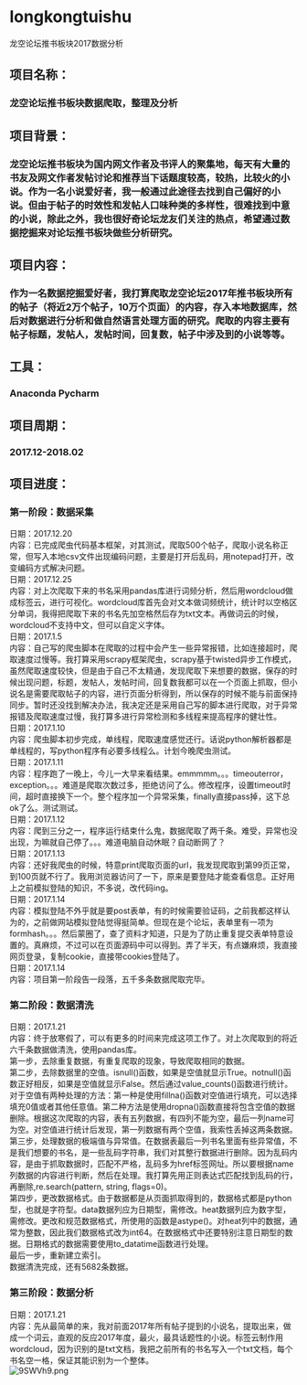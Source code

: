 # longkongtuishu
龙空论坛推书板块2017数据分析
## 项目名称：
### 龙空论坛推书板块数据爬取，整理及分析
## 项目背景：
### 龙空论坛推书板块为国内网文作者及书评人的聚集地，每天有大量的书友及网文作者发帖讨论和推荐当下话题度较高，较热，比较火的小说。作为一名小说爱好者，我一般通过此途径去找到自己偏好的小说。但由于帖子的时效性和发帖人口味种类的多样性，很难找到中意的小说，除此之外，我也很好奇论坛龙友们关注的热点，希望通过数据挖掘来对论坛推书板块做些分析研究。
## 项目内容：
### 作为一名数据挖掘爱好者，我打算爬取龙空论坛2017年推书板块所有的帖子（将近2万个帖子，10万个页面）的内容，存入本地数据库，然后对数据进行分析和做自然语言处理方面的研究。爬取的内容主要有帖子标题，发帖人，发帖时间，回复数，帖子中涉及到的小说等等。
## 工具：
### Anaconda Pycharm
## 项目周期：
### 2017.12-2018.02
## 项目进度：
### 第一阶段：数据采集
日期：2017.12.20 <br/>
内容：已完成爬虫代码基本框架，对其测试，爬取500个帖子，爬取小说名称正常，但写入本地csv文件出现编码问题，主要是打开后乱码，用notepad打开，改变编码方式解决问题。<br/>
日期：2017.12.25<br/>
内容：对上次爬取下来的书名采用pandas库进行词频分析，然后用wordcloud做成标签云，进行可视化。wordcloud库首先会对文本做词频统计，统计时以空格区分单词，我得把爬取下来的书名先加空格然后存为txt文本。再做词云的时候，wordcloud不支持中文，但可以自定义字体。<br/>
日期：2017.1.5<br/>
内容：自己写的爬虫脚本在爬取的过程中会产生一些异常报错，比如连接超时，爬取速度过慢等。我打算采用scrapy框架爬虫，scrapy基于twisted异步工作模式，虽然爬取速度较快，但是由于自己不太精通，发现爬取下来想要的数据，保存的时候出现问题，标题，发帖人，发帖时间，回复数我都可以在一个页面上抓取，但小说名是需要爬取帖子的内容，进行页面分析得到，所以保存的时候不能与前面保持同步。暂时还没找到解决办法，我决定还是采用自己写的脚本进行爬取，对于异常报错及爬取速度过慢，我打算多进行异常检测和多线程来提高程序的健壮性。<br/>
日期：2017.1.10<br/>
内容：爬虫脚本初步完成，单线程，爬取速度感觉还行。话说python解析器都是单线程的，写python程序有必要多线程么。计划今晚爬虫测试。<br/>
日期：2017.1.11<br/>
内容：程序跑了一晚上，今儿一大早来看结果。emmmmm。。。timeouterror，exception。。。难道是爬取次数过多，拒绝访问了么。修改程序，设置timeout时间，超时直接换下一个。整个程序加一个异常采集，finally直接pass掉，这下总ok了么。测试测试。<br/>
日期：2017.1.12<br/>
内容：爬到三分之一，程序运行结束什么鬼，数据爬取了两千条。难受，异常也没出现，为嘛就自己停了。。。难道电脑自动休眠？自动断网了？<br/>
日期：2017.1.13<br/>
内容：还好我爬虫的时候，特意print爬取页面的url，我发现爬取到第99页正常，到100页就不行了。我用浏览器访问了一下，原来是要登陆才能查看信息。正好用上之前模拟登陆的知识，不多说，改代码ing。<br/>
日期：2017.1.14<br/>
内容：模拟登陆不外乎就是要post表单，有的时候需要验证码，之前我都这样认为的，之前做网站模拟登陆觉得挺简单。但现在是个论坛，表单里有一项为formhash。。。然后蒙圈了，查了资料才知道，只是为了防止重复提交表单特意设置的。真麻烦，不过可以在页面源码中可以得到。弄了半天，有点嫌麻烦，我直接网页登录，复制cookie，直接带cookies登陆了。<br/>
日期：2017.1.14<br/>
内容：项目第一阶段告一段落，五千多条数据爬取完毕。<br/>
### 第二阶段：数据清洗
日期：2017.1.21<br/>
内容：终于放寒假了，可以有更多的时间来完成这项工作了。对上次爬取到的将近六千条数据做清洗，使用pandas库。<br/>第一步，去除重复数据，有重复爬取的现象，导致爬取相同的数据。<br/>第二步，去除数据里的空值。isnull()函数，如果是空值就显示True。notnull()函数正好相反，如果是空值就显示False。然后通过value_counts()函数进行统计。对于空值有两种处理的方法：第一种是使用fillna()函数对空值进行填充，可以选择填充0值或者其他任意值。第二种方法是使用dropna()函数直接将包含空值的数据删除。根据这次爬取的内容，表有五列数据，有四列不能为空，最后一列name可为空。对空值进行统计后发现，第一列数据有两个空值，我索性丢掉这两条数据。<br/>第三步，处理数据的极端值与异常值。在数据表最后一列书名里面有些异常值，不是我们想要的书名，是一些乱码字符串，我们对其整行数据进行删除。因为乱码内容，是由于抓取数据时，匹配不严格，乱码多为href标签网址。所以要根据name列数据的内容进行判断，然后在处理。我打算先用正则表达式匹配找到乱码的行，再删除,re.search(pattern, string, flags=0)。<br/>第四步，更改数据格式。由于数据都是从页面抓取得到的，数据格式都是python型，也就是字符型。data数据列应为日期型，需修改。heat数据列应为数字型，需修改。更改和规范数据格式，所使用的函数是astype()。对heat列中的数据，通常为整数，因此我们数据格式改为int64。在数据格式中还要特别注意日期型的数据。日期格式的数据需要使用to_datatime函数进行处理。<br/>最后一步，重新建立索引。<br/>
数据清洗完成，还有5682条数据。
### 第三阶段：数据分析
日期：2017.1.21<br/>
内容：先从最简单的来，我对前面2017年所有帖子提到的小说名，提取出来，做成一个词云，直观的反应2017年度，最火，最具话题性的小说。标签云制作用wordcloud，因为识别的是txt文档，我把之前所有的书名写入一个txt文档，每个书名空一格，保证其能识别为一个整体。<br/>
![9SWVh9.png](https://s1.ax1x.com/2018/01/29/9SWVh9.png)

